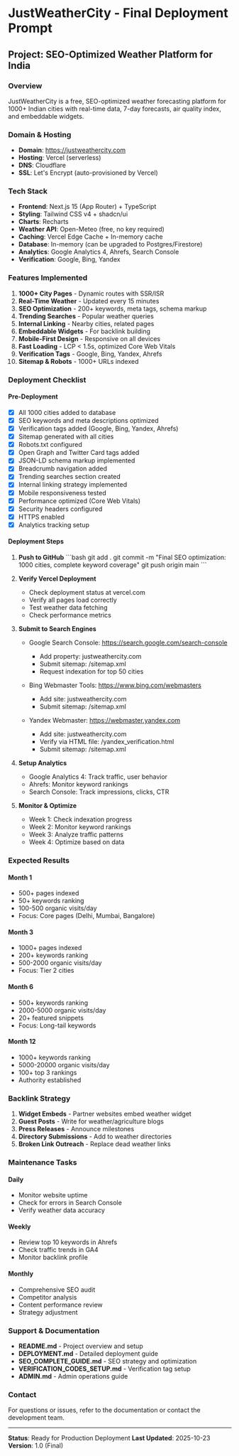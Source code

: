 # JustWeatherCity - Final Deployment Prompt

## Project: SEO-Optimized Weather Platform for India

### Overview
JustWeatherCity is a free, SEO-optimized weather forecasting platform for 1000+ Indian cities with real-time data, 7-day forecasts, air quality index, and embeddable widgets.

### Domain & Hosting
- **Domain**: https://justweathercity.com
- **Hosting**: Vercel (serverless)
- **DNS**: Cloudflare
- **SSL**: Let's Encrypt (auto-provisioned by Vercel)

### Tech Stack
- **Frontend**: Next.js 15 (App Router) + TypeScript
- **Styling**: Tailwind CSS v4 + shadcn/ui
- **Charts**: Recharts
- **Weather API**: Open-Meteo (free, no key required)
- **Caching**: Vercel Edge Cache + In-memory cache
- **Database**: In-memory (can be upgraded to Postgres/Firestore)
- **Analytics**: Google Analytics 4, Ahrefs, Search Console
- **Verification**: Google, Bing, Yandex

### Features Implemented
1. **1000+ City Pages** - Dynamic routes with SSR/ISR
2. **Real-Time Weather** - Updated every 15 minutes
3. **SEO Optimization** - 200+ keywords, meta tags, schema markup
4. **Trending Searches** - Popular weather queries
5. **Internal Linking** - Nearby cities, related pages
6. **Embeddable Widgets** - For backlink building
7. **Mobile-First Design** - Responsive on all devices
8. **Fast Loading** - LCP < 1.5s, optimized Core Web Vitals
9. **Verification Tags** - Google, Bing, Yandex, Ahrefs
10. **Sitemap & Robots** - 1000+ URLs indexed

### Deployment Checklist

#### Pre-Deployment
- [x] All 1000 cities added to database
- [x] SEO keywords and meta descriptions optimized
- [x] Verification tags added (Google, Bing, Yandex, Ahrefs)
- [x] Sitemap generated with all cities
- [x] Robots.txt configured
- [x] Open Graph and Twitter Card tags added
- [x] JSON-LD schema markup implemented
- [x] Breadcrumb navigation added
- [x] Trending searches section created
- [x] Internal linking strategy implemented
- [x] Mobile responsiveness tested
- [x] Performance optimized (Core Web Vitals)
- [x] Security headers configured
- [x] HTTPS enabled
- [x] Analytics tracking setup

#### Deployment Steps
1. **Push to GitHub**
   \`\`\`bash
   git add .
   git commit -m "Final SEO optimization: 1000 cities, complete keyword coverage"
   git push origin main
   \`\`\`

2. **Verify Vercel Deployment**
   - Check deployment status at vercel.com
   - Verify all pages load correctly
   - Test weather data fetching
   - Check performance metrics

3. **Submit to Search Engines**
   - Google Search Console: https://search.google.com/search-console
     - Add property: justweathercity.com
     - Submit sitemap: /sitemap.xml
     - Request indexation for top 50 cities
   
   - Bing Webmaster Tools: https://www.bing.com/webmasters
     - Add site: justweathercity.com
     - Submit sitemap: /sitemap.xml
   
   - Yandex Webmaster: https://webmaster.yandex.com
     - Add site: justweathercity.com
     - Verify via HTML file: /yandex_verification.html
     - Submit sitemap: /sitemap.xml

4. **Setup Analytics**
   - Google Analytics 4: Track traffic, user behavior
   - Ahrefs: Monitor keyword rankings
   - Search Console: Track impressions, clicks, CTR

5. **Monitor & Optimize**
   - Week 1: Check indexation progress
   - Week 2: Monitor keyword rankings
   - Week 3: Analyze traffic patterns
   - Week 4: Optimize based on data

### Expected Results

#### Month 1
- 500+ pages indexed
- 50+ keywords ranking
- 100-500 organic visits/day
- Focus: Core pages (Delhi, Mumbai, Bangalore)

#### Month 3
- 1000+ pages indexed
- 200+ keywords ranking
- 500-2000 organic visits/day
- Focus: Tier 2 cities

#### Month 6
- 500+ keywords ranking
- 2000-5000 organic visits/day
- 20+ featured snippets
- Focus: Long-tail keywords

#### Month 12
- 1000+ keywords ranking
- 5000-20000 organic visits/day
- 100+ top 3 rankings
- Authority established

### Backlink Strategy
1. **Widget Embeds** - Partner websites embed weather widget
2. **Guest Posts** - Write for weather/agriculture blogs
3. **Press Releases** - Announce milestones
4. **Directory Submissions** - Add to weather directories
5. **Broken Link Outreach** - Replace dead weather links

### Maintenance Tasks

#### Daily
- Monitor website uptime
- Check for errors in Search Console
- Verify weather data accuracy

#### Weekly
- Review top 10 keywords in Ahrefs
- Check traffic trends in GA4
- Monitor backlink profile

#### Monthly
- Comprehensive SEO audit
- Competitor analysis
- Content performance review
- Strategy adjustment

### Support & Documentation
- **README.md** - Project overview and setup
- **DEPLOYMENT.md** - Detailed deployment guide
- **SEO_COMPLETE_GUIDE.md** - SEO strategy and optimization
- **VERIFICATION_CODES_SETUP.md** - Verification tag setup
- **ADMIN.md** - Admin operations guide

### Contact
For questions or issues, refer to the documentation or contact the development team.

---

**Status**: Ready for Production Deployment
**Last Updated**: 2025-10-23
**Version**: 1.0 (Final)
